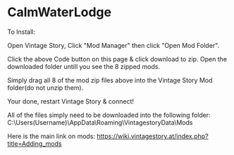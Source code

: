 # CalmWaterLodge

To Install:

Open Vintage Story, Click "Mod Manager" then click "Open Mod Folder".

Click the above Code button on this page & click download to zip. 
Open the downloaded folder untill you see the 8 zipped mods.

Simply drag all 8 of the mod zip files above into the Vintage Story Mod folder(do not unzip them).

Your done, restart Vintage Story & connect!

All of the files simply need to be downloaded into the following folder:
C:\Users\(Username)\AppData\Roaming\VintagestoryData\Mods

Here is the main link on mods:
https://wiki.vintagestory.at/index.php?title=Adding_mods
